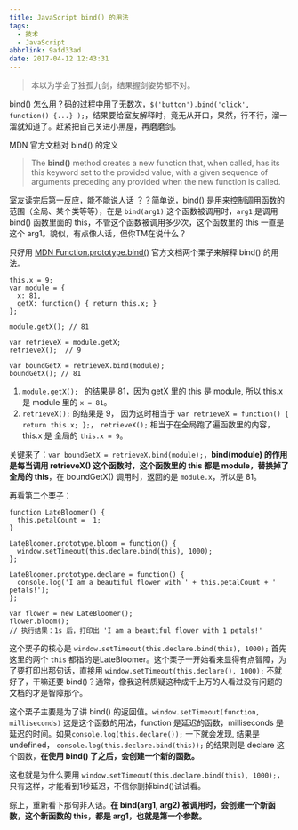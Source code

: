 ```yaml
---
title: JavaScript bind() 的用法
tags:
  - 技术
  - JavaScript
abbrlink: 9afd33ad
date: 2017-04-12 12:43:31
---
```

> 本以为学会了独孤九剑，结果握剑姿势都不对。

bind() 怎么用？码的过程中用了无数次，`$('button').bind('click', function() {...} );`，结果要给室友解释时，竟无从开口，果然，行不行，溜一溜就知道了。赶紧把自己关进小黑屋，再磨磨剑。

<!-- more -->

MDN 官方文档对 bind() 的定义
>The **bind()** method creates a new function that, when called, has its this keyword set to the provided value, with a given sequence of arguments preceding any provided when the new function is called.

室友读完后第一反应，能不能说人话 ？？简单说，bind() 是用来控制调用函数的范围（全局、某个类等等），在是 `bind(arg1)` 这个函数被调用时，`arg1` 是调用 bind() 函数里面的 this，不管这个函数被调用多少次，这个函数里的 this 一直是这个 arg1。貌似，有点像人话，但你TM在说什么？

只好用 [MDN Function.prototype.bind()](https://developer.mozilla.org/en/docs/Web/JavaScript/Reference/Global_objects/Function/bind) 官方文档两个栗子来解释 bind() 的用法。

```
this.x = 9;
var module = {
  x: 81,
  getX: function() { return this.x; }
};

module.getX(); // 81

var retrieveX = module.getX;
retrieveX();  // 9

var boundGetX = retrieveX.bind(module);
boundGetX(); // 81
```
1. `module.getX(); ` 的结果是 81，因为 getX 里的 this 是 module, 所以 this.x 是 module 里的 `x = 81`。
2. `retrieveX();` 的结果是 9， 因为这时相当于 `var retrieveX = function() { return this.x; };`， `retrieveX();` 相当于在全局跑了遍函数里的内容，this.x 是 全局的 `this.x = 9`。

关键来了：`var boundGetX = retrieveX.bind(module);`，**bind(module) 的作用是每当调用 retrieveX() 这个函数时，这个函数里的 this 都是 module，替换掉了全局的 this**，在 boundGetX() 调用时，返回的是 `module.x`，所以是 81。

再看第二个栗子：
```
function LateBloomer() {
  this.petalCount =  1;
}

LateBloomer.prototype.bloom = function() {
  window.setTimeout(this.declare.bind(this), 1000);
};

LateBloomer.prototype.declare = function() {
  console.log('I am a beautiful flower with ' + this.petalCount + ' petals!');
};

var flower = new LateBloomer();
flower.bloom();
// 执行结果：1s 后，打印出 'I am a beautiful flower with 1 petals!'
```
这个栗子的核心是 `window.setTimeout(this.declare.bind(this), 1000);`  首先这里的两个 `this` 都指的是LateBloomer。这个栗子一开始看来显得有点智障，为了要打印出那句话，直接用 `window.setTimeout(this.declare(), 1000);` 不就好了，干嘛还要 bind()？通常，像我这种质疑这种成千上万的人看过没有问题的文档的才是智障那个。

这个栗子主要是为了讲 bind() 的返回值。`window.setTimeout(function, milliseconds)` 这是这个函数的用法，function 是延迟的函数，milliseconds 是延迟的时间。如果`console.log(this.declare());` 一下就会发现, 结果是 undefined， `console.log(this.declare.bind(this));` 的结果则是 declare 这个函数，**在使用 bind() 了之后，会创建一个新的函数。**

这也就是为什么要用 `window.setTimeout(this.declare.bind(this), 1000);`，只有这样，才能看到1秒延迟，不信你删掉bind()试试看。

综上，重新看下那句非人话。**在 bind(arg1, arg2) 被调用时，会创建一个新函数，这个新函数的 this，都是 arg1，也就是第一个参数。**
